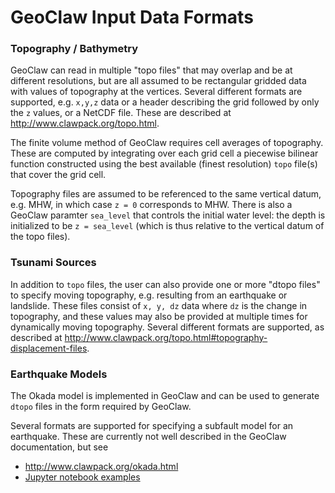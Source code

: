 
# GeoClaw Input Data Formats

### Topography / Bathymetry

GeoClaw can read in multiple "topo files" that may overlap and be at different resolutions, but are all assumed to be rectangular gridded data with values of topography at the vertices. Several different formats are supported, e.g. `x,y,z` data or a header describing the grid followed by only the `z` values, or a NetCDF file.  These are described at <http://www.clawpack.org/topo.html>.

The finite volume method of GeoClaw requires cell averages of topography.  These are computed by integrating over each grid cell a piecewise bilinear function constructed using the best available (finest resolution) `topo` file(s) that cover the grid cell.

Topography files are assumed to be referenced to the same vertical datum, e.g. MHW, in which case `z = 0` corresponds to MHW.  There is also a GeoClaw paramter `sea_level` that controls the initial water level: the depth is initialized to be `z = sea_level` (which is thus relative to the vertical datum of the topo files).  

### Tsunami Sources

In addition to `topo` files, the user can also provide one or more "dtopo files" to specify moving topography, e.g. resulting from an earthquake or landslide.  These files consist of `x, y, dz` data where `dz` is the change in topography, and these values may also be provided at multiple times for dynamically moving topography.  Several different formats are supported, as described at <http://www.clawpack.org/topo.html#topography-displacement-files>.


### Earthquake Models

The Okada model is implemented in GeoClaw and can be used to generate `dtopo` files in the form required by GeoClaw.  

Several formats are supported for specifying a subfault model for an earthquake.  These are currently not well described in the GeoClaw documentation, but see

 - <http://www.clawpack.org/okada.html>
 - [Jupyter notebook examples](http://nbviewer.ipython.org/url/clawpack.github.io/notebooks/dtopotools_examples.ipynb)